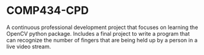 # COMP434-CPD

A continuous professional development project that focuses on learning the OpenCV python package. Includes a final project to write a program that can recognize the number of fingers that are being held up by a person in a live video stream.
